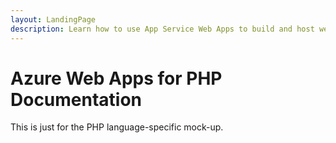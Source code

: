 ```yaml
---
layout: LandingPage
description: Learn how to use App Service Web Apps to build and host websites and web applications. Tutorials, videos, API references, and more.
---
```

# Azure Web Apps for PHP Documentation

This is just for the PHP language-specific mock-up.